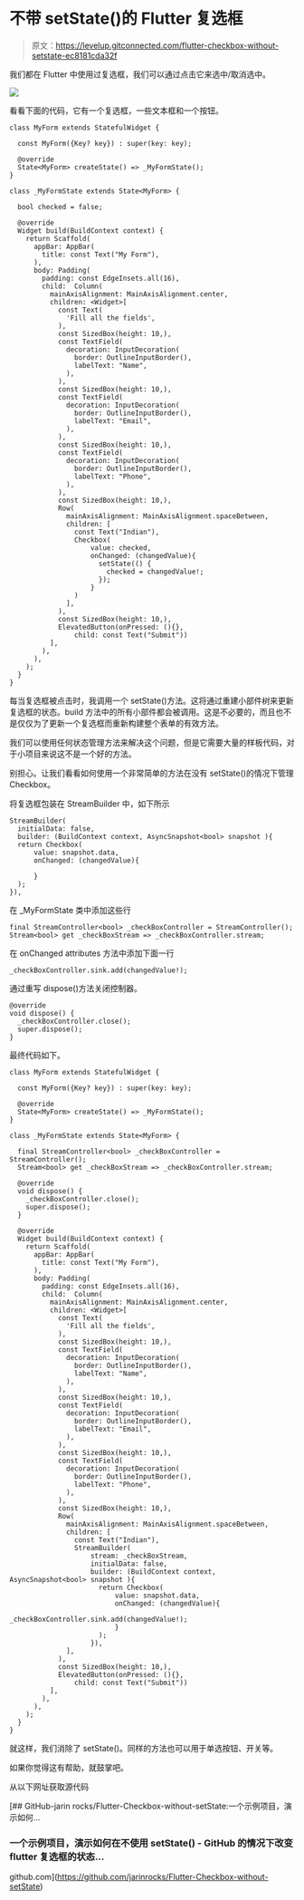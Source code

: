 # 不带 setState()的 Flutter 复选框

> 原文：<https://levelup.gitconnected.com/flutter-checkbox-without-setstate-ec8181cda32f>

我们都在 Flutter 中使用过复选框，我们可以通过点击它来选中/取消选中。

![](img/816531a7364262f55594284eca34c788.png)

看看下面的代码，它有一个复选框，一些文本框和一个按钮。

```
class MyForm extends StatefulWidget {

  const MyForm({Key? key}) : super(key: key);

  @override
  State<MyForm> createState() => _MyFormState();
}

class _MyFormState extends State<MyForm> {

  bool checked = false;

  @override
  Widget build(BuildContext context) {
    return Scaffold(
      appBar: AppBar(
        title: const Text("My Form"),
      ),
      body: Padding(
        padding: const EdgeInsets.all(16),
        child:  Column(
          mainAxisAlignment: MainAxisAlignment.center,
          children: <Widget>[
            const Text(
              'Fill all the fields',
            ),
            const SizedBox(height: 10,),
            const TextField(
              decoration: InputDecoration(
                border: OutlineInputBorder(),
                labelText: "Name",
              ),
            ),
            const SizedBox(height: 10,),
            const TextField(
              decoration: InputDecoration(
                border: OutlineInputBorder(),
                labelText: "Email",
              ),
            ),
            const SizedBox(height: 10,),
            const TextField(
              decoration: InputDecoration(
                border: OutlineInputBorder(),
                labelText: "Phone",
              ),
            ),
            const SizedBox(height: 10,),
            Row(
              mainAxisAlignment: MainAxisAlignment.spaceBetween,
              children: [
                const Text("Indian"),
                Checkbox(
                    value: checked,
                    onChanged: (changedValue){
                      setState(() {
                        checked = changedValue!;
                      });
                    }
                )
              ],
            ),
            const SizedBox(height: 10,),
            ElevatedButton(onPressed: (){},
                child: const Text("Submit"))
          ],
        ),
      ),
    );
  }
}
```

每当复选框被点击时，我调用一个 setState()方法。这将通过重建小部件树来更新复选框的状态。build 方法中的所有小部件都会被调用。这是不必要的，而且也不是仅仅为了更新一个复选框而重新构建整个表单的有效方法。

我们可以使用任何状态管理方法来解决这个问题，但是它需要大量的样板代码，对于小项目来说这不是一个好的方法。

别担心。让我们看看如何使用一个非常简单的方法在没有 setState()的情况下管理 Checkbox。

将复选框包装在 StreamBuilder 中，如下所示

```
StreamBuilder(
  initialData: false,
  builder: (BuildContext context, AsyncSnapshot<bool> snapshot ){
  return Checkbox(
      value: snapshot.data,
      onChanged: (changedValue){

      }
  );
}),
```

在 _MyFormState 类中添加这些行

```
final StreamController<bool> _checkBoxController = StreamController();
Stream<bool> get _checkBoxStream => _checkBoxController.stream;
```

在 onChanged attributes 方法中添加下面一行

```
_checkBoxController.sink.add(changedValue!);
```

通过重写 dispose()方法关闭控制器。

```
@override
void dispose() {
  _checkBoxController.close();
  super.dispose();
}
```

最终代码如下。

```
class MyForm extends StatefulWidget {

  const MyForm({Key? key}) : super(key: key);

  @override
  State<MyForm> createState() => _MyFormState();
}

class _MyFormState extends State<MyForm> {

  final StreamController<bool> _checkBoxController = StreamController();
  Stream<bool> get _checkBoxStream => _checkBoxController.stream;

  @override
  void dispose() {
    _checkBoxController.close();
    super.dispose();
  }

  @override
  Widget build(BuildContext context) {
    return Scaffold(
      appBar: AppBar(
        title: const Text("My Form"),
      ),
      body: Padding(
        padding: const EdgeInsets.all(16),
        child:  Column(
          mainAxisAlignment: MainAxisAlignment.center,
          children: <Widget>[
            const Text(
              'Fill all the fields',
            ),
            const SizedBox(height: 10,),
            const TextField(
              decoration: InputDecoration(
                border: OutlineInputBorder(),
                labelText: "Name",
              ),
            ),
            const SizedBox(height: 10,),
            const TextField(
              decoration: InputDecoration(
                border: OutlineInputBorder(),
                labelText: "Email",
              ),
            ),
            const SizedBox(height: 10,),
            const TextField(
              decoration: InputDecoration(
                border: OutlineInputBorder(),
                labelText: "Phone",
              ),
            ),
            const SizedBox(height: 10,),
            Row(
              mainAxisAlignment: MainAxisAlignment.spaceBetween,
              children: [
                const Text("Indian"),
                StreamBuilder(
                    stream: _checkBoxStream,
                    initialData: false,
                    builder: (BuildContext context, AsyncSnapshot<bool> snapshot ){
                      return Checkbox(
                          value: snapshot.data,
                          onChanged: (changedValue){
                            _checkBoxController.sink.add(changedValue!);
                          }
                      );
                    }),
              ],
            ),
            const SizedBox(height: 10,),
            ElevatedButton(onPressed: (){},
                child: const Text("Submit"))
          ],
        ),
      ),
    );
  }
}
```

就这样，我们消除了 setState()。同样的方法也可以用于单选按钮、开关等。

如果你觉得这有帮助，就鼓掌吧。

从以下网址获取源代码

[](https://github.com/jarinrocks/Flutter-Checkbox-without-setState) [## GitHub-jarin rocks/Flutter-Checkbox-without-setState:一个示例项目，演示如何…

### 一个示例项目，演示如何在不使用 setState() - GitHub 的情况下改变 flutter 复选框的状态…

github.com](https://github.com/jarinrocks/Flutter-Checkbox-without-setState)
